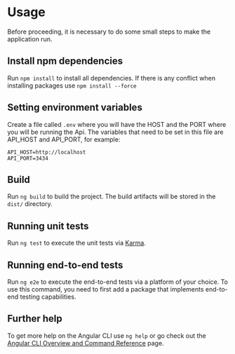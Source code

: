 # Usage

Before proceeding, it is necessary to do some small steps to make the application run.

## Install npm dependencies

Run `npm install` to install all dependencies.
If there is any conflict when installing packages use `npm install --force`

## Setting environment variables

Create a file called `.env` where you will have the HOST and the PORT where you will be running the Api.
The variables that need to be set in this file are API_HOST and API_PORT, for example:
```npm
API_HOST=http://localhost
API_PORT=3434
```

## Build

Run `ng build` to build the project. The build artifacts will be stored in the `dist/` directory.

## Running unit tests

Run `ng test` to execute the unit tests via [Karma](https://karma-runner.github.io).

## Running end-to-end tests

Run `ng e2e` to execute the end-to-end tests via a platform of your choice. To use this command, you need to first add a package that implements end-to-end testing capabilities.

## Further help

To get more help on the Angular CLI use `ng help` or go check out the [Angular CLI Overview and Command Reference](https://angular.io/cli) page.
